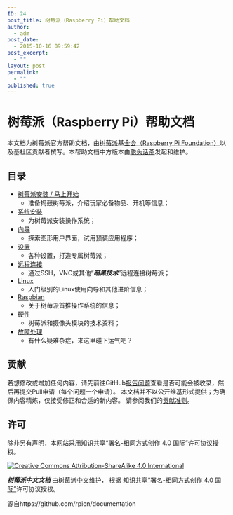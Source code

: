 ```yaml
---
ID: 24
post_title: 树莓派（Raspberry Pi）帮助文档
author:
  - adm
post_date:
  - 2015-10-16 09:59:42
post_excerpt:
  - ""
layout: post
permalink:
  - ""
published: true
---
```

# 树莓派（Raspberry Pi）帮助文档

本文档为树莓派官方帮助文档，由[树莓派基金会（Raspberry Pi Foundation）][1]以及基社区贡献者撰写。本帮助文档中方版本由[聪头话斋][2]发起和维护。 

## 目录

-   [树莓派安装 / 马上开始][3] 
    -   准备捣鼓树莓派，介绍玩家必备物品、开机等信息；
-   [系统安装][4] 
    -   为树莓派安装操作系统；
-   [向导][5] 
    -   探索图形用户界面，试用预装应用程序；
-   [设置][6] 
    -   各种设置，打造专属树莓派；
-   [远程连接][7] 
    -   通过SSH，VNC或其他“***暗黑技术***”远程连接树莓派；
-   [Linux][8] 
    -   入门级别的Linux使用向导和其他进阶信息；
-   [Raspbian][9] 
    -   关于树莓派首推操作系统的信息；
-   [硬件][10] 
    -   树莓派和摄像头模块的技术资料；
-   [故障处理][11] 
    -   有什么疑难杂症，来这里碰下运气吧？

## 贡献

若想修改或增加任何内容，请先前往GitHub[报告问题][12]查看是否可能会被收录，然后再提交Pull申请（每个问题一个申请）。 本文档并不以公开维基形式提供；为确保内容精炼，仅接受修正和合适的新内容。 请参阅我们的[贡献准则][13]。 

## 许可

除非另有声明，本网站采用知识共享“署名-相同方式创作 4.0 国际”许可协议授权。

[![Creative Commons Attribution-ShareAlike 4.0 International][14]][15] 

***树莓派中文文档*** 由[树莓派中文][16]维护， 根据 [知识共享“署名-相同方式创作 4.0 国际”][15]许可协议授权。

源自https://github.com/rpicn/documentation

 [1]: https://www.raspberrypi.org/
 [2]: https://alexlee.cn
 [3]: setup/README.md.2
 [4]: installation/README.md.3
 [5]: usage/README.md.4
 [6]: configuration/README.md.5
 [7]: remote-access/README.md.6
 [8]: linux/README.md.7
 [9]: raspbian/README.md.8
 [10]: hardware/README.md.9
 [11]: troubleshooting/README.md.10
 [12]: http://github.com/raspberrypi/documentation/issues
 [13]: CONTRIBUTING.md
 [14]: https://licensebuttons.net/l/by-sa/4.0/88x31.png
 [15]: http://creativecommons.org/licenses/by-sa/4.0/
 [16]: https://www.rpicn.org/
